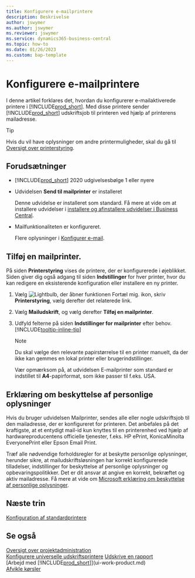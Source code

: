 ```yaml
---
title: Konfigurere e-mailprintere
description: Beskrivelse
author: jswymer
ms.author: jswymer
ms.reviewer: jswymer
ms.service: dynamics365-business-central
ms.topic: how-to
ms.date: 01/26/2023
ms.custom: bap-template
---
```

# <a name="set-up-email-printers"></a><a name="set-up-email-printers"></a>Konfigurere e-mailprintere

I denne artikel forklares det, hvordan du konfigurerer e-mailaktiverede printere i [!INCLUDE[prod_short](includes/prod_short.md)]. Med disse printere sender [!INCLUDE[prod_short](includes/prod_short.md)] udskriftsjob til printeren ved hjælp af printerens mailadresse.

> [!TIP]
> Hvis du vil have oplysninger om andre printermuligheder, skal du gå til [Oversigt over printerstyring](admin-printer-setup-overview.md). 

## <a name="prerequisites"></a><a name="prerequisites"></a>Forudsætninger

- [!INCLUDE[prod_short](includes/prod_short.md)] 2020 udgivelsesbølge 1 eller nyere
- Udvidelsen **Send til mailprinter** er installeret

    Denne udvidelse er installeret som standard. Få mere at vide om at installere udvidelser i [installere og afinstallere udvidelser i Business Central](ui-extensions-install-uninstall.md).
- Mailfunktionaliteten er konfigureret.

   Flere oplysninger i [Konfigurer e-mail](admin-how-setup-email.md).

## <a name="add-an-email-printer"></a><a name="add-an-email-printer"></a>Tilføj en mailprinter.

På siden **Printerstyring** vises de printere, der er konfigurerede i øjeblikket. Siden giver dig også adgang til siden **Indstillinger** for hver printer, hvor du kan redigere en eksisterende konfiguration eller installere en ny printer.

1. Vælg ![Lightbulb, der åbner funktionen Fortæl mig.](media/ui-search/search_small.png "Fortæl mig, hvad du vil foretage dig") ikon, skriv **Printerstyring**, vælg derefter det relaterede link.
2. Vælg **Mailudskrift**, og vælg derefter **Tilføj en mailprinter**.
3. Udfyld felterne på siden **Indstillinger for mailprinter** efter behov. [!INCLUDE[tooltip-inline-tip](includes/tooltip-inline-tip_md.md)]

    > [!NOTE]
    > Du skal vælge den relevante papirstørrelse til en printer manuelt, da der ikke kan gemmes en lokal printer eller brugerindstillinger.
    >
    > Vær opmærksom på, at udvidelsen E-mailprinter som standard er indstillet til **A4**-papirformat, som ikke passer til f.eks. USA.

## <a name="privacy-notice"></a><a name="privacy-notice"></a>Erklæring om beskyttelse af personlige oplysninger

Hvis du bruger udvidelsen Mailprinter, sendes alle eller nogle udskriftsjob til den mailadresse, der er konfigureret for printeren. Det anbefales på det kraftigste, at et entydigt mail-id kun knyttes til en printerenhed ved hjælp af hardwareproducentens officielle tjenester, f.eks. HP ePrint, KonicaMinolta EveryonePrint eller Epson Email Print.

Træf alle nødvendige forholdsregler for at beskytte personlige oplysninger, herunder sikre, at mailudskriftsløsningen har korrekt konfigurerede tilladelser, indstillinger for beskyttelse af personlige oplysninger og opbevaringspolitikker. Det er dit ansvar at angive en korrekt, bekræftet og aktiv mailadresse. Få mere at vide om [Microsoft erklæring om beskyttelse af personlige oplysninger](https://privacy.microsoft.com/privacystatement).

## <a name="next-steps"></a><a name="next-steps"></a>Næste trin

[Konfiguration af standardprintere](ui-specify-printer-selection-reports.md)

## <a name="see-also"></a><a name="see-also"></a>Se også

[Oversigt over projektadministration](admin-printer-setup-overview.md)  
[Konfigurere universelle udskriftsprintere](admin-printer-setup-universal-print.md)
[Udskrive en rapport](ui-work-report.md#PrintReport)  
[Arbejd med [!INCLUDE[prod_short](includes/prod_short.md)]](ui-work-product.md)  
[Afvikle kørsler](ui-how-run-batch-jobs.md)  
